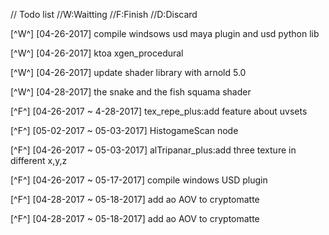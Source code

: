 
// Todo list
//W:Waitting
//F:Finish
//D:Discard

[^W^] [04-26-2017] compile windsows usd maya plugin and usd python lib

[^W^] [04-26-2017] ktoa xgen_procedural

[^W^] [04-26-2017] update shader library with arnold 5.0

[^W^] [04-28-2017] the snake and the fish squama shader

[^F^] [04-26-2017 ~ 4-28-2017] tex_repe_plus:add feature about uvsets

[^F^] [05-02-2017 ~ 05-03-2017] HistogameScan node

[^F^] [04-26-2017 ~ 05-03-2017] alTripanar_plus:add three texture in different x,y,z

[^F^] [04-26-2017 ~ 05-17-2017] compile windows USD plugin

[^F^] [04-28-2017 ~ 05-18-2017] add ao AOV to cryptomatte

[^F^] [04-28-2017 ~ 05-18-2017] add ao AOV to cryptomatte

